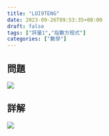 ```yaml
---
title: "LOI9TENG"
date: 2023-09-26T09:53:35+08:00
draft: false
tags: ["評量1","指數方程式"]
categories: ["數學"]
---
```

<!--more-->

## 問題
<img src="/posts/solution/LOI9TENG-q.png">

## 詳解
<img src="/posts/solution/LOI9TENG-sol.png">
